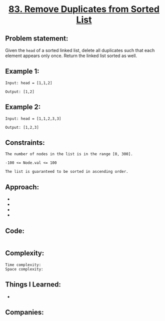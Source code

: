 <h1 align="center"><a href="https://leetcode.com/problems/remove-duplicates-from-sorted-list/" target="_blank">83. Remove Duplicates from Sorted List</a></h1>

## Problem statement:
Given the `head` of a sorted linked list, delete all duplicates such that each element appears only once. Return the linked list sorted as well.




## Example 1:

```
Input: head = [1,1,2]

Output: [1,2]
```

## Example 2:

```
Input: head = [1,1,2,3,3]

Output: [1,2,3]
```





## Constraints:

```
The number of nodes in the list is in the range [0, 300].

-100 <= Node.val <= 100

The list is guaranteed to be sorted in ascending order.
```


 

## Approach:

- 
  
- 
  
-
  
- 



## Code: 

```java

```







## Complexity:

```
Time complexity:  
Space complexity:
```

## Things I Learned:

- 
  


## Companies:

```

```






